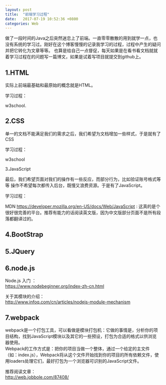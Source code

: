 ```yaml
---
layout: post
title:  "前端学习过程"
date:   2017-07-19 10:52:36 +0800
categories: Web
---
```


做了一段时间的Java之后突然迷恋上了前端。一直零零散散的用到就学一点，也没有系统的学习过。刚好在这个博客慢慢的记录我学习的过程，过程中产生的疑问并把它转化为文章等等。
也算是给自己一点督促，每天如果是在看书看文档就就着学习过程在的问题写一篇博文，如果是试着写项目就提交到github上。

1.HTML  
-----   

实际上前端最基础和最原始的概念就是HTML。

学习过程：

w3school.


2.CSS  
-------  
  
单一的文档不能满足我们的需求之后，我们希望为文档增加一些样式，于是就有了CSS

学习过程：

w3school

3.JavaScript  

最后，我们希望页面对我们的操作有一些反应，而部分行为，比如验证账号格式等等 操作不希望每次都传入后台，既慢又浪费资源。于是有了JavaScript。

学习过程：

MDN  https://developer.mozilla.org/en-US/docs/Web/JavaScript : 这真的是个很好很完善的平台。推荐有能力的话阅读英文版，因为中文版部分页面不是所有段落都翻译过的。


4.BootStrap  
--------

5.JQuery  
--------

6.node.js  
--------

Node.js 入门 ：  
https://www.nodebeginner.org/index-zh-cn.html

关于其模块的介绍：  
http://www.infoq.com/cn/articles/nodejs-module-mechanism


7.webpack  
---------

webpack是一个打包工具，可以看做是模块打包机：它做的事情是，分析你的项目结构，找到JavaScript模块以及其它的一些预设，打包为合适的格式以供浏览器使用。  
Webpack的工作方式是：把你的项目当做一个整体，通过一个给定的主文件（如：index.js），Webpack将从这个文件开始找到你的项目的所有依赖文件，使用loaders处理它们，最好打包为一个浏览器可识别的JavaScript文件。  

推荐阅读文章：  
http://web.jobbole.com/87408/